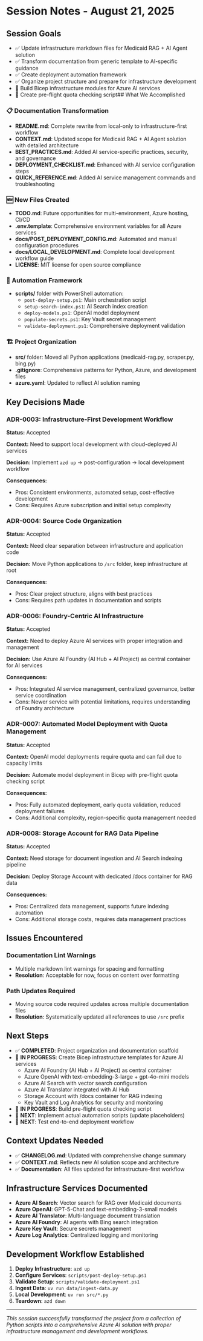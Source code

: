 # Session Notes - August 21, 2025

## Session Goals

- ✅ Update infrastructure markdown files for Medicaid RAG + AI Agent solution
- ✅ Transform documentation from generic template to AI-specific guidance
- ✅ Create deployment automation framework
- ✅ Organize project structure and prepare for infrastructure development
- 🚧 Build Bicep infrastructure modules for Azure AI services
- 🚧 Create pre-flight quota checking script## What We Accomplished

### 📋 Documentation Transformation
- **README.md**: Complete rewrite from local-only to infrastructure-first workflow
- **CONTEXT.md**: Updated scope for Medicaid RAG + AI Agent solution with detailed architecture
- **BEST_PRACTICES.md**: Added AI service-specific practices, security, and governance
- **DEPLOYMENT_CHECKLIST.md**: Enhanced with AI service configuration steps
- **QUICK_REFERENCE.md**: Added AI service management commands and troubleshooting

### 🆕 New Files Created
- **TODO.md**: Future opportunities for multi-environment, Azure hosting, CI/CD
- **.env.template**: Comprehensive environment variables for all Azure services
- **docs/POST_DEPLOYMENT_CONFIG.md**: Automated and manual configuration procedures
- **docs/LOCAL_DEVELOPMENT.md**: Complete local development workflow guide
- **LICENSE**: MIT license for open source compliance

### 🤖 Automation Framework
- **scripts/** folder with PowerShell automation:
  - `post-deploy-setup.ps1`: Main orchestration script
  - `setup-search-index.ps1`: AI Search index creation
  - `deploy-models.ps1`: OpenAI model deployment
  - `populate-secrets.ps1`: Key Vault secret management
  - `validate-deployment.ps1`: Comprehensive deployment validation

### 🏗️ Project Organization
- **src/** folder: Moved all Python applications (medicaid-rag.py, scraper.py, bing.py)
- **.gitignore**: Comprehensive patterns for Python, Azure, and development files
- **azure.yaml**: Updated to reflect AI solution naming

## Key Decisions Made

### ADR-0003: Infrastructure-First Development Workflow
**Status:** Accepted

**Context:** Need to support local development with cloud-deployed AI services

**Decision:** Implement `azd up` → post-configuration → local development workflow

**Consequences:**
- Pros: Consistent environments, automated setup, cost-effective development
- Cons: Requires Azure subscription and initial setup complexity

### ADR-0004: Source Code Organization
**Status:** Accepted

**Context:** Need clear separation between infrastructure and application code

**Decision:** Move Python applications to `/src` folder, keep infrastructure at root

**Consequences:**
- Pros: Clear project structure, aligns with best practices
- Cons: Requires path updates in documentation and scripts

### ADR-0006: Foundry-Centric AI Infrastructure
**Status:** Accepted

**Context:** Need to deploy Azure AI services with proper integration and management

**Decision:** Use Azure AI Foundry (AI Hub + AI Project) as central container for AI services

**Consequences:**
- Pros: Integrated AI service management, centralized governance, better service coordination
- Cons: Newer service with potential limitations, requires understanding of Foundry architecture

### ADR-0007: Automated Model Deployment with Quota Management
**Status:** Accepted

**Context:** OpenAI model deployments require quota and can fail due to capacity limits

**Decision:** Automate model deployment in Bicep with pre-flight quota checking script

**Consequences:**
- Pros: Fully automated deployment, early quota validation, reduced deployment failures
- Cons: Additional complexity, region-specific quota management needed

### ADR-0008: Storage Account for RAG Data Pipeline
**Status:** Accepted

**Context:** Need storage for document ingestion and AI Search indexing pipeline

**Decision:** Deploy Storage Account with dedicated /docs container for RAG data

**Consequences:**
- Pros: Centralized data management, supports future indexing automation
- Cons: Additional storage costs, requires data management practices

## Issues Encountered

### Documentation Lint Warnings
- Multiple markdown lint warnings for spacing and formatting
- **Resolution**: Acceptable for now, focus on content over formatting

### Path Updates Required
- Moving source code required updates across multiple documentation files
- **Resolution**: Systematically updated all references to use `/src` prefix

## Next Steps

- ✅ **COMPLETED**: Project organization and documentation scaffold
- 🚧 **IN PROGRESS**: Create Bicep infrastructure templates for Azure AI services
  - Azure AI Foundry (AI Hub + AI Project) as central container
  - Azure OpenAI with text-embedding-3-large + gpt-4o-mini models
  - Azure AI Search with vector search configuration
  - Azure AI Translator integrated with AI Hub
  - Storage Account with /docs container for RAG indexing
  - Key Vault and Log Analytics for security and monitoring
- 🚧 **IN PROGRESS**: Build pre-flight quota checking script
- 🚧 **NEXT**: Implement actual automation scripts (update placeholders)
- 🚧 **NEXT**: Test end-to-end deployment workflow

## Context Updates Needed

- ✅ **CHANGELOG.md**: Updated with comprehensive change summary
- ✅ **CONTEXT.md**: Reflects new AI solution scope and architecture
- ✅ **Documentation**: All files updated for infrastructure-first workflow

## Infrastructure Services Documented

- **Azure AI Search**: Vector search for RAG over Medicaid documents
- **Azure OpenAI**: GPT-5-Chat and text-embedding-3-small models
- **Azure AI Translator**: Multi-language document translation
- **Azure AI Foundry**: AI agents with Bing search integration
- **Azure Key Vault**: Secure secrets management
- **Azure Log Analytics**: Centralized logging and monitoring

## Development Workflow Established

1. **Deploy Infrastructure**: `azd up`
2. **Configure Services**: `scripts/post-deploy-setup.ps1`
3. **Validate Setup**: `scripts/validate-deployment.ps1`
4. **Ingest Data**: `uv run data/ingest-data.py`
5. **Local Development**: `uv run src/*.py`
6. **Teardown**: `azd down`

---

*This session successfully transformed the project from a collection of Python scripts into a comprehensive Azure AI solution with proper infrastructure management and development workflows.*
